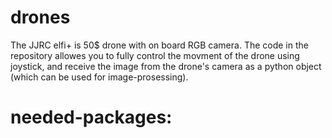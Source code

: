 # drones
The JJRC elfi+ is 50$ drone with on board RGB camera. The code in the repository allowes you to fully control the movment of the drone using joystick, and receive the image from the drone's camera as a python object (which can be used for image-prosessing).
# needed-packages:

